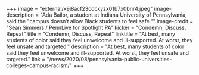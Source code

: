 +++
image = "external/x9j8acf23cdcxyzx01b7x0bnr4.jpeg"
image-description = "Ada Bailor, a student at Indiana University of Pennsylvania, said the \"campus doesn’t allow Black students to feel safe.\""
image-credit = "Sean Simmers / PennLive for Spotlight PA"
kicker = "Condemn, Discuss, Repeat"
title = "Condemn, Discuss, Repeat"
linktitle = "At best, many students of color said they feel unwelcome and ill-supported. At worst, they feel unsafe and targeted."
description = "At best, many students of color said they feel unwelcome and ill-supported. At worst, they feel unsafe and targeted."
link = "/news/2020/08/pennsylvania-public-universities-colleges-campus-racism/"
+++
